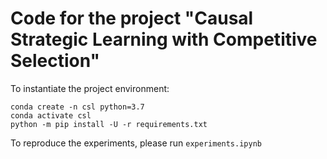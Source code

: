 # Code for the project  "Causal Strategic Learning with Competitive Selection"


To instantiate the project environment:
```
conda create -n csl python=3.7
conda activate csl
python -m pip install -U -r requirements.txt
```

To reproduce the experiments, please run `experiments.ipynb`

